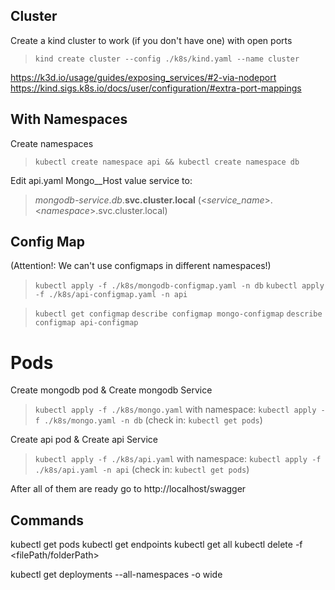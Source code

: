 
## Cluster
Create a kind cluster to work (if you don't have one) with open ports
> `kind create cluster --config ./k8s/kind.yaml --name cluster`

https://k3d.io/usage/guides/exposing_services/#2-via-nodeport
https://kind.sigs.k8s.io/docs/user/configuration/#extra-port-mappings


## With Namespaces
Create namespaces
> `kubectl create namespace api && kubectl create namespace db`

Edit api.yaml Mongo__Host value service to:
> *mongodb-service*.*db*.**svc.cluster.local**
(<*service_name*>.<*namespace*>.svc.cluster.local)

## Config Map
(Attention!: We can't use configmaps in different namespaces!)

> `kubectl apply -f ./k8s/mongodb-configmap.yaml -n db`
> `kubectl apply -f ./k8s/api-configmap.yaml -n api`

> `kubectl get configmap`
> `describe configmap mongo-configmap`
> `describe configmap api-configmap`

# Pods
Create mongodb pod & Create mongodb Service
> `kubectl apply -f ./k8s/mongo.yaml`
> with namespace: `kubectl apply -f ./k8s/mongo.yaml -n db`
(check in: `kubectl get pods`)



Create api pod & Create api Service
> `kubectl apply -f ./k8s/api.yaml`
> with namespace: `kubectl apply -f ./k8s/api.yaml -n api`
(check in: `kubectl get pods`)


After all of them are ready go to http://localhost/swagger



## Commands
kubectl get pods
kubectl get endpoints
kubectl get all
kubectl delete -f <filePath/folderPath>

kubectl get deployments --all-namespaces -o wide
